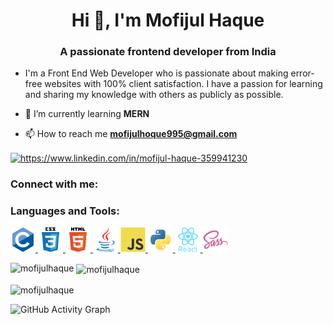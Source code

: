 




<h1 align="center">Hi 👋, I'm Mofijul Haque</h1>
<h3 align="center">A passionate frontend developer from India</h3>

- I'm a Front End Web Developer who is passionate about making error-free websites with 100% client satisfaction. I have a passion for learning and sharing my knowledge with others as publicly as possible. 

- 🌱 I’m currently learning **MERN**

- 📫 How to reach me **mofijulhoque995@gmail.com**

<a href="https://linkedin.com/in/https://www.linkedin.com/in/mofijul-haque-359941230" target="blank"><img align="center" src="https://raw.githubusercontent.com/rahuldkjain/github-profile-readme-generator/master/src/images/icons/Social/linked-in-alt.svg" alt="https://www.linkedin.com/in/mofijul-haque-359941230" height="30" width="40" /></a>

<h3 align="left">Connect with me:</h3>
<p align="left">
</p>

<h3 align="left">Languages and Tools:</h3>
<p align="left"> <a href="https://www.cprogramming.com/" target="_blank" rel="noreferrer"> <img src="https://raw.githubusercontent.com/devicons/devicon/master/icons/c/c-original.svg" alt="c" width="40" height="40"/> </a> <a href="https://www.w3schools.com/css/" target="_blank" rel="noreferrer"> <img src="https://raw.githubusercontent.com/devicons/devicon/master/icons/css3/css3-original-wordmark.svg" alt="css3" width="40" height="40"/> </a> <a href="https://www.w3.org/html/" target="_blank" rel="noreferrer"> <img src="https://raw.githubusercontent.com/devicons/devicon/master/icons/html5/html5-original-wordmark.svg" alt="html5" width="40" height="40"/> </a> <a href="https://www.java.com" target="_blank" rel="noreferrer"> <img src="https://raw.githubusercontent.com/devicons/devicon/master/icons/java/java-original.svg" alt="java" width="40" height="40"/> </a> <a href="https://developer.mozilla.org/en-US/docs/Web/JavaScript" target="_blank" rel="noreferrer"> <img src="https://raw.githubusercontent.com/devicons/devicon/master/icons/javascript/javascript-original.svg" alt="javascript" width="40" height="40"/> </a> <a href="https://www.python.org" target="_blank" rel="noreferrer"> <img src="https://raw.githubusercontent.com/devicons/devicon/master/icons/python/python-original.svg" alt="python" width="40" height="40"/> </a> <a href="https://reactjs.org/" target="_blank" rel="noreferrer"> <img src="https://raw.githubusercontent.com/devicons/devicon/master/icons/react/react-original-wordmark.svg" alt="react" width="40" height="40"/> </a> <a href="https://sass-lang.com" target="_blank" rel="noreferrer"> <img src="https://raw.githubusercontent.com/devicons/devicon/master/icons/sass/sass-original.svg" alt="sass" width="40" height="40"/> </a> </p>

<p><img align="left" src="https://github-readme-stats.vercel.app/api/top-langs?username=mofijulhaque&show_icons=true&locale=en&layout=compact" alt="mofijulhaque" /></p>

<p>&nbsp;<img align="center" src="https://github-readme-stats.vercel.app/api?username=mofijulhaque&show_icons=true&locale=en" alt="mofijulhaque" /></p>

<p><img align="center" src="https://github-readme-streak-stats.herokuapp.com/?user=mofijulhaque&" alt="mofijulhaque" /></p>

![GitHub Activity Graph](https://activity-graph.herokuapp.com/graph?username=MOFIJULHAQUE)  


